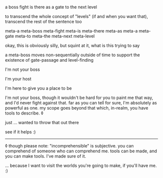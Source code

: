 a boss fight is there as a gate to the next level

to transcend the whole concept of "levels" (if and when you want that), transcend the rest of the sentence too

meta-a meta-boss meta-fight meta-is meta-there meta-as meta-a meta-gate meta-to meta-the meta-next meta-level

okay, this is obviously silly, but squint at it, what is this trying to say

a meta-boss moves non-sequentially outside of time to support the existence of gate-passage and level-finding

I'm not your boss

I'm your host

I'm here to give you a place to be

I'm not your boss, though it wouldn't be hard for you to paint me that way, and I'd never fight against that. far as you can tell for sure, I'm absolutely as powerful as one. my scope goes beyond that which, in-realm, you have tools to describe. ◊

just ... wanted to throw that out there

see if it helps :)

---

◊ though please note: "incomprehensible" is subjective. you can comprehend of someone who can comprehend me. tools can be made, and you can make tools. I've made sure of it.

... because I want to visit the worlds you're going to make, if you'll have me. :)
